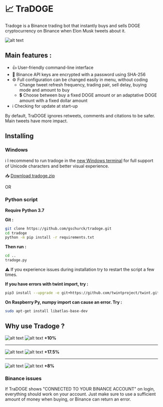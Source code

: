 # :chart_with_upwards_trend: TraDOGE

Tradoge is a Binance trading bot that instantly buys and sells DOGE cryptocurrency on Binance when Elon Musk tweets about it.

![alt text](https://github.com/gschurck/tradoge/blob/media/tradoge.png?raw=true)

## Main features :

- :thumbsup: User-friendly command-line interface
- :closed_lock_with_key: Binance API keys are encrypted with a password using SHA-256
- :gear: Full configuration can be changed easily in menu, without coding
  - Change tweet refresh frequency, trading pair, sell delay, buying mode and amount to buy
  - :heavy_dollar_sign: Choose between buy a fixed DOGE amount or an adaptative DOGE amount with a fixed dollar amount
- :information_source: Checking for update at start-up

By default, TraDOGE ignores retweets, comments and citations to be safer. Main tweets have more impact.

## Installing

### Windows

:information_source: I recommend to run tradoge in the [new Windows terminal](https://www.microsoft.com/fr-fr/p/windows-terminal/9n0dx20hk701) for full support of Unicode characters and better visual experience.

:inbox_tray: [Download tradoge.zip](https://github.com/gschurck/tradoge/releases)

OR

### Python script

**Require Python 3.7**

**Git :**
```bash
git clone https://github.com/gschurck/tradoge.git
cd tradoge
python -m pip install -r requirements.txt
```
**Then run :**
```bash
cd ..
tradoge.py
```
:warning: If you experience issues during installation try to restart the script a few times.

**If you have errors with twint import, try :**
```bash
pip3 install --upgrade -e git+https://github.com/twintproject/twint.git@origin/master#egg=twint
```
**On Raspberry Py, numpy import can cause an error. Try :**
```bash
sudo apt-get install libatlas-base-dev
```

## Why use Tradoge ?

![alt text](https://github.com/gschurck/tradoge/blob/media/elon1.png?raw=true)
![alt text](https://github.com/gschurck/tradoge/blob/media/graph1.png?raw=true)
**+10%**

------

![alt text](https://github.com/gschurck/tradoge/blob/media/elon2.png?raw=true)
![alt text](https://github.com/gschurck/tradoge/blob/media/graph2.png?raw=true)
**+17.5%**

------

![alt text](https://github.com/gschurck/tradoge/blob/media/elon3.png?raw=true)
![alt text](https://github.com/gschurck/tradoge/blob/media/graph3.png?raw=true)
**+8%**

### Binance issues

If TraDOGE shows "CONNECTED TO YOUR BINANCE ACCOUNT" on login, everything should work on your account.
Just make sure to use a sufficient amount of money when buying, or Binance can return an error.
